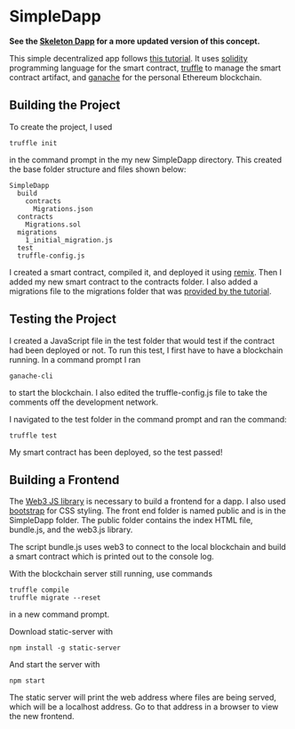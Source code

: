 # SimpleDapp

**See the [Skeleton Dapp](https://github.com/reganwillis/Skeleton-Dapp) for a more updated version of this concept.**

This simple decentralized app follows [this tutorial](https://www.youtube.com/watch?v=8wMKq7HvbKw). It uses [solidity](https://soliditylang.org/) programming language for the smart contract, [truffle](https://www.trufflesuite.com/truffle) to manage the smart contract artifact, and [ganache](https://www.trufflesuite.com/ganache) for the personal Ethereum blockchain.

## Building the Project

To create the project, I used

    truffle init

in the command prompt in the my new SimpleDapp directory. This created the base folder structure and files shown below:

    SimpleDapp
      build
        contracts
          Migrations.json
      contracts
        Migrations.sol
      migrations
        1_initial_migration.js
      test
      truffle-config.js

I created a smart contract, compiled it, and deployed it using [remix](http://remix.ethereum.org/). Then I added my new smart contract to the contracts folder. I also added a migrations file to the migrations folder that was [provided by the tutorial](https://gitlab.com/jklepatch/eattheblocks-pro/-/blob/master/dapp-30/day1-simple-smart-contract/tests/start/migrations/1558905191_simple_smart_contract.js).

## Testing the Project

I created a JavaScript file in the test folder that would test if the contract had been deployed or not. To run this test, I first have to have a blockchain running. In a command prompt I ran

    ganache-cli

to start the blockchain. I also edited the truffle-config.js file to take the comments off the development network.

I navigated to the test folder in the command prompt and ran the command:

    truffle test

My smart contract has been deployed, so the test passed!

## Building a Frontend

The [Web3 JS library](https://web3js.readthedocs.io/en/v1.4.0/) is necessary to build a frontend for a dapp. I also used [bootstrap](https://www.bootstrapcdn.com/) for CSS styling. The front end folder is named public and is in the SimpleDapp folder. The public folder contains the index HTML file, bundle.js, and the web3.js library.

The script bundle.js uses web3 to connect to the local blockchain and build a smart contract which is printed out to the console log.

With the blockchain server still running, use commands

    truffle compile
    truffle migrate --reset
in a new command prompt.

Download static-server with

    npm install -g static-server
And start the server with

    npm start
The static server will print the web address where files are being served, which will be a localhost address. Go to that address in a browser to view the new frontend.

